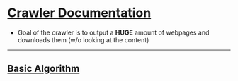 # **<u>Crawler Documentation</u>**

- Goal of the crawler is to output a **HUGE** amount of webpages and downloads them (w/o looking at the content)

****

## **<u>Basic Algorithm</u>**